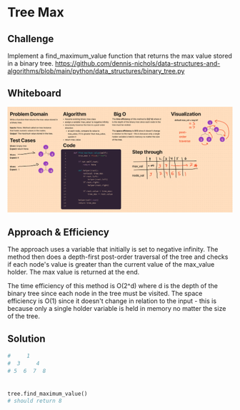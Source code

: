 # Tree Max
## Challenge
Implement a find_maximum_value function that returns the max value stored in a binary tree.
https://github.com/dennis-nichols/data-structures-and-algorithms/blob/main/python/data_structures/binary_tree.py

## Whiteboard

![](tree-max.png)

## Approach & Efficiency
The approach uses a variable that initially is set to negative infinity. The method then does a depth-first post-order traversal of the tree and checks if each node's value is greater than the current value of the max_value holder. The max value is returned at the end.

The time efficiency of this method is O(2^d) where d is the depth of the binary tree since each node in the tree must be visited.
The space efficiency is O(1) since it doesn't change in relation to the input - this is because only a single holder variable is held in memory no matter the size of the tree.

## Solution

```python
#     1
#  3     4
# 5  6  7  8


tree.find_maximum_value()
# should return 8
```

